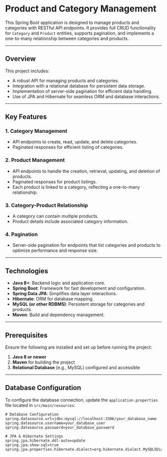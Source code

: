# Product and Category Management

This Spring Boot application is designed to manage products and categories with RESTful API endpoints. It provides full CRUD functionality for `Category` and `Product` entities, supports pagination, and implements a one-to-many relationship between categories and products.

---

## Overview

This project includes:
- A robust API for managing products and categories.
- Integration with a relational database for persistent data storage.
- Implementation of server-side pagination for efficient data handling.
- Use of JPA and Hibernate for seamless ORM and database interactions.

---

## Key Features

### 1. Category Management
- API endpoints to create, read, update, and delete categories.
- Paginated responses for efficient listing of categories.

### 2. Product Management
- API endpoints to handle the creation, retrieval, updating, and deletion of products.
- Paginated responses for product listings.
- Each product is linked to a category, reflecting a one-to-many relationship.

### 3. Category-Product Relationship
- A category can contain multiple products.
- Product details include associated category information.

### 4. Pagination
- Server-side pagination for endpoints that list categories and products to optimize performance and response size.

---

## Technologies

- **Java 8+**: Backend logic and application core.
- **Spring Boot**: Framework for fast development and configuration.
- **Spring Data JPA**: Simplifies data layer interactions.
- **Hibernate**: ORM for database mapping.
- **MySQL (or other RDBMS)**: Persistent storage for categories and products.
- **Maven**: Build and dependency management.

---

## Prerequisites

Ensure the following are installed and set up before running the project:
1. **Java 8 or newer**
2. **Maven** for building the project
3. **Relational Database** (e.g., MySQL) configured and accessible

---

## Database Configuration

To configure the database connection, update the `application.properties` file located in `src/main/resources`:

```properties
# Database Configuration
spring.datasource.url=jdbc:mysql://localhost:3306/your_database_name
spring.datasource.username=your_database_user
spring.datasource.password=your_database_password

# JPA & Hibernate Settings
spring.jpa.hibernate.ddl-auto=update
spring.jpa.show-sql=true
spring.jpa.properties.hibernate.dialect=org.hibernate.dialect.MySQL5Dialect
